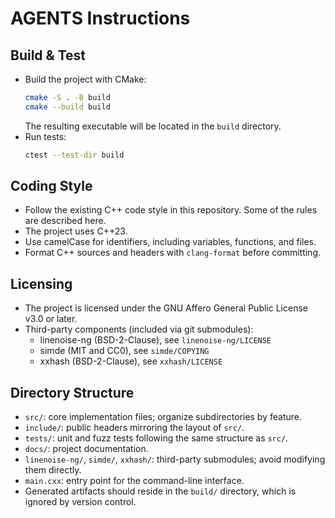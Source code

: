 # AGENTS Instructions

## Build & Test
- Build the project with CMake:
  ```sh
  cmake -S . -B build
  cmake --build build
  ```
  The resulting executable will be located in the `build` directory.
- Run tests:
  ```sh
  ctest --test-dir build
  ```

## Coding Style
- Follow the existing C++ code style in this repository. Some of the rules are described here.
- The project uses C++23.
- Use camelCase for identifiers, including variables, functions, and files.
- Format C++ sources and headers with `clang-format` before committing.

## Licensing
- The project is licensed under the GNU Affero General Public License v3.0 or later.
- Third-party components (included via git submodules):
  - linenoise-ng (BSD-2-Clause), see `linenoise-ng/LICENSE`
  - simde (MIT and CC0), see `simde/COPYING`
  - xxhash (BSD-2-Clause), see `xxhash/LICENSE`

## Directory Structure
- `src/`: core implementation files; organize subdirectories by feature.
- `include/`: public headers mirroring the layout of `src/`.
- `tests/`: unit and fuzz tests following the same structure as `src/`.
- `docs/`: project documentation.
- `linenoise-ng/`, `simde/`, `xxhash/`: third-party submodules; avoid modifying them directly.
- `main.cxx`: entry point for the command-line interface.
- Generated artifacts should reside in the `build/` directory, which is ignored by version control.
